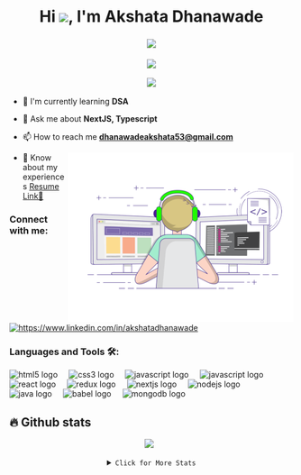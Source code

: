 <h1 align="center">Hi <img src="https://media.giphy.com/media/hvRJCLFzcasrR4ia7z/giphy.gif" width="28">, I'm Akshata Dhanawade</h1>
<h3 align="center"><img src="https://readme-typing-svg.herokuapp.com?font=Poppins&weight=700&size=26&duration=2500&pause=1507&color=FFC8DD&center=true&width=680&lines=A+passionate+Full+Stack+Developer+from+India">
</h3>
<!-- Typing SVG -->
<p align="center">
<img src="https://readme-typing-svg.herokuapp.com?font=Poppins&weight=700&size=26&duration=3000&pause=1507&color=A177FE&center=true&width=480&lines=%3C+React+Developer+%3E;%3C+Next+Js+Developer+%3E;%3C+Node+Js+Developer+%3E;%3C+Typescript+Developer+%3E;%3C+Java+Developer+%3E;%3C+Always+learning+new+tech+%3E">
</p>
<p align="center">
</p>

<!-- Profile to views -->
<p align='center'>
  <a href="https://visitcount.itsvg.in">
  <img src="https://visitcount.itsvg.in/api?id=akshataa22&label=Profile%20Views&pretty=false" />
  </a>
</p>

- 🌱 I'm currently learning **DSA**

- 💬 Ask me about **NextJS, Typescript**

- 📫 How to reach me **dhanawadeakshata53@gmail.com**

<img align="right" alt="coding" width="400" src="https://raw.githubusercontent.com/devSouvik/devSouvik/master/gif3.gif">

- 📄 Know about my experiences [Resume Link📔](https://drive.google.com)

<h3 align="left">Connect with me:</h3>
<p align="left">
<a href="https://www.linkedin.com/in/akshatadhanawade" target="blank">
<img align="center" src="https://raw.githubusercontent.com/rahuldkjain/github-profile-readme-generator/master/src/images/icons/Social/linked-in-alt.svg" alt="https://www.linkedin.com/in/akshatadhanawade" height="30" width="40" /></a>
</p>

<h3 align="left">Languages and Tools 🛠️:</h3>
<p align="left"> 
  <img src="https://cdn.jsdelivr.net/gh/devicons/devicon/icons/html5/html5-original.svg" height="40" alt="html5 logo"  />
  <img width="12" />
  <img src="https://cdn.jsdelivr.net/gh/devicons/devicon/icons/css3/css3-original.svg" height="40" alt="css3 logo"  />
  <img width="12" />
  <img src="https://cdn.jsdelivr.net/gh/devicons/devicon/icons/typescript/typescript-original.svg" height="40" alt="javascript logo"  />
  <img width="12" />
  <img src="https://cdn.jsdelivr.net/gh/devicons/devicon/icons/javascript/javascript-original.svg" height="40" alt="javascript logo"  />
  <img width="12" />
 <img src="https://cdn.jsdelivr.net/gh/devicons/devicon/icons/react/react-original.svg" height="40" alt="react logo"  />
  <img width="12" />
 <img src="https://cdn.jsdelivr.net/gh/devicons/devicon/icons/redux/redux-original.svg" height="40" alt="redux logo"  />
  <img width="12" />
 <img src="https://cdn.jsdelivr.net/gh/devicons/devicon/icons/nextjs/nextjs-original.svg" height="40" alt="nextjs logo"  />
  <img width="12" />
  <img src="https://cdn.jsdelivr.net/gh/devicons/devicon/icons/nodejs/nodejs-original.svg" height="40" alt="nodejs logo"  />
  <img width="12" />
  <img src="https://cdn.jsdelivr.net/gh/devicons/devicon/icons/java/java-original.svg" height="40" alt="java logo"  />
  <img width="12" />
  <img src="https://cdn.jsdelivr.net/gh/devicons/devicon/icons/tailwindcss/tailwindcss-original.svg" height="40" alt="babel logo"  />
  <img width="12" />
  <img src="https://cdn.jsdelivr.net/gh/devicons/devicon/icons/mongodb/mongodb-original.svg" height="40" alt="mongodb logo"  /> </p>

## 🔥 Github stats

<p align="center">
   <img width="40%" src="https://github-readme-stats.vercel.app/api/top-langs/?username=akshataa22&layout=compact&theme=aura" />
    &nbsp;
</p>

<details align="center">
    <summary> <code>Click for More Stats</code> </summary>
    <br>
   <img width="40%" src="https://github-readme-stats.vercel.app/api?username=akshataa22&show_icons=true&theme=aura" />
  &nbsp;
  <img width="40%" src="https://streak-stats.demolab.com?user=akshataa22&background=15141B&ring=A177FE&currStreakNum=61FECA&fire=61FECA&sideLabels=A177FE&currStreakLabel=A177FE&dates=61FECA&sideNums=A177FE" />  
   &nbsp;
  
</details>
